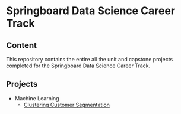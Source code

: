 # Springboard Data Science Career Track

## Content

This repository contains the entire all the unit and capstone projects completed for the Springboard Data Science Career Track.

## Projects

- Machine Learning
  + [Clustering Customer Segmentation](https://github.com/SergioGutz/Springboard-Projects/blob/master/Machine%20Learning%20Projects/Mini_Project_Clustering.ipynb)
